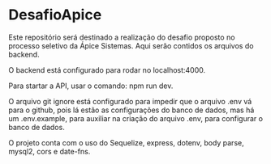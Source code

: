 # DesafioApice
Este repositório será destinado a realização do desafio proposto no processo seletivo da Ápice Sistemas. Aqui serão contidos os arquivos do backend.


O backend está configurado para rodar no localhost:4000.

Para startar a API, usar o comando: npm run dev.

O arquivo git ignore está configurado para impedir que o arquivo .env vá para o github, pois lá estão as configurações do banco de dados, mas há um .env.example, para auxiliar na criação do arquivo .env, para configurar o banco de dados.

O projeto conta com o uso do Sequelize, express, dotenv, body parse, mysql2, cors e date-fns.
